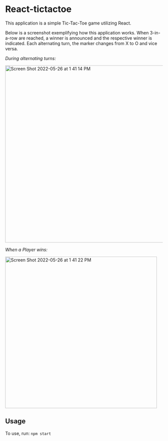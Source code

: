 # React-tictactoe
This application is a simple Tic-Tac-Toe game utilizing React.

Below is a screenshot exemplifying how this application works. When 3-in-a-row are reached, a winner is announced and the respective winner is indicated. Each alternating turn, the marker changes from X to O and vice versa. 

*During alternating turns:*

<img width="567" alt="Screen Shot 2022-05-26 at 1 41 14 PM" src="https://user-images.githubusercontent.com/77544161/170544922-ea85d5f9-90ba-4064-be4f-702234ce9766.png">

*When a Player wins:*

<img width="485" alt="Screen Shot 2022-05-26 at 1 41 22 PM" src="https://user-images.githubusercontent.com/77544161/170544977-222d9fe5-360f-4e2c-a86a-1c4b208c73dc.png">

## Usage
To use, run:
``npm start``
